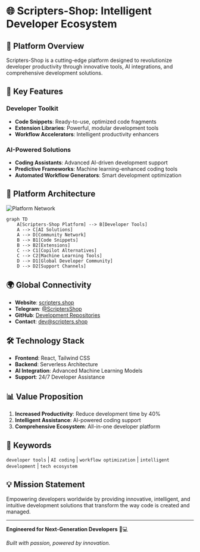 # 🌐 Scripters-Shop: Intelligent Developer Ecosystem

## 🚀 Platform Overview

Scripters-Shop is a cutting-edge platform designed to revolutionize developer productivity through innovative tools, AI integrations, and comprehensive development solutions.

## 🌟 Key Features

### Developer Toolkit
- **Code Snippets**: Ready-to-use, optimized code fragments
- **Extension Libraries**: Powerful, modular development tools
- **Workflow Accelerators**: Intelligent productivity enhancers

### AI-Powered Solutions
- **Coding Assistants**: Advanced AI-driven development support
- **Predictive Frameworks**: Machine learning-enhanced coding tools
- **Automated Workflow Generators**: Smart development optimization

## 🔬 Platform Architecture

![Platform Network](scripters-shop-network-visualization.svg)

```mermaid
graph TD
    A[Scripters-Shop Platform] --> B[Developer Tools]
    A --> C[AI Solutions]
    A --> D[Community Network]
    B --> B1[Code Snippets]
    B --> B2[Extensions]
    C --> C1[Copilot Alternatives]
    C --> C2[Machine Learning Tools]
    D --> D1[Global Developer Community]
    D --> D2[Support Channels]
```

## 🌍 Global Connectivity

- **Website**: [scripters.shop](https://scripters.shop)
- **Telegram**: [@ScriptersShop](https://t.me/ScriptersShop)
- **GitHub**: [Development Repositories](https://github.com/Scripters-Shop)
- **Contact**: dev@scripters.shop

## 🛠 Technology Stack

- **Frontend**: React, Tailwind CSS
- **Backend**: Serverless Architecture
- **AI Integration**: Advanced Machine Learning Models
- **Support**: 24/7 Developer Assistance

## 📊 Value Proposition

1. **Increased Productivity**: Reduce development time by 40%
2. **Intelligent Assistance**: AI-powered coding support
3. **Comprehensive Ecosystem**: All-in-one developer platform

## 🔑 Keywords

`developer tools` | `AI coding` | `workflow optimization` | `intelligent development` | `tech ecosystem`

## 💡 Mission Statement

Empowering developers worldwide by providing innovative, intelligent, and intuitive development solutions that transform the way code is created and managed.

---

**Engineered for Next-Generation Developers** 🧠💻

*Built with passion, powered by innovation.*
